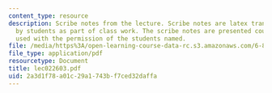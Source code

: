 ```yaml
---
content_type: resource
description: Scribe notes from the lecture. Scribe notes are latex transcriptions
  by students as part of class work. The scribe notes are presented courtesy of and
  used with the permission of the students named.
file: /media/https%3A/open-learning-course-data-rc.s3.amazonaws.com/6-876j-advanced-topics-in-cryptography-spring-2003/2a3d1f78a01c29a1743bf7ced32daffa_lec022603.pdf
file_type: application/pdf
resourcetype: Document
title: lec022603.pdf
uid: 2a3d1f78-a01c-29a1-743b-f7ced32daffa
---
```

